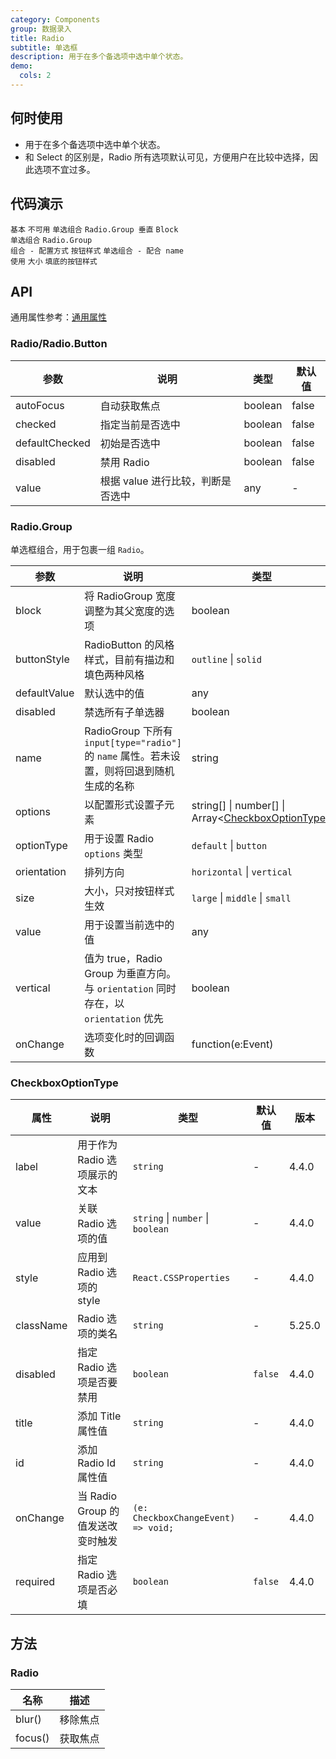 ```yaml
---
category: Components
group: 数据录入
title: Radio
subtitle: 单选框
description: 用于在多个备选项中选中单个状态。
demo:
  cols: 2
---
```


## 何时使用

- 用于在多个备选项中选中单个状态。
- 和 Select 的区别是，Radio 所有选项默认可见，方便用户在比较中选择，因此选项不宜过多。


## 代码演示

<!-- prettier-ignore-start -->
<code src="./demo/basic.vue">基本</code>
<code src="./demo/disabled.vue">不可用</code>
<code src="./demo/radiogroup.vue">单选组合</code>
<code src="./demo/radiogroup-more.vue">Radio.Group 垂直</code>
<code src="./demo/radiogroup-block.vue" version="5.21.0">Block 单选组合</code>
<code src="./demo/radiogroup-options.vue">Radio.Group 组合 - 配置方式</code>
<code src="./demo/radiobutton.vue">按钮样式</code>
<code src="./demo/radiogroup-with-name.vue">单选组合 - 配合 name 使用</code>
<code src="./demo/size.vue">大小</code>
<code src="./demo/radiobutton-solid.vue">填底的按钮样式</code>
<!-- prettier-ignore-end -->

## API

通用属性参考：[通用属性](/docs/react/common-props)

### Radio/Radio.Button

<!-- prettier-ignore -->
| 参数 | 说明 | 类型 | 默认值 |
| --- | --- | --- | --- |
| autoFocus | 自动获取焦点 | boolean | false |
| checked | 指定当前是否选中 | boolean | false |
| defaultChecked | 初始是否选中 | boolean | false |
| disabled | 禁用 Radio | boolean | false |
| value | 根据 value 进行比较，判断是否选中 | any | - |

### Radio.Group

单选框组合，用于包裹一组 `Radio`。

<!-- prettier-ignore -->
| 参数 | 说明 | 类型 | 默认值 | 版本 |
| --- | --- | --- | --- | --- |
| block | 将 RadioGroup 宽度调整为其父宽度的选项 | boolean | false | 5.21.0 |  |
| buttonStyle | RadioButton 的风格样式，目前有描边和填色两种风格 | `outline` \| `solid` | `outline` |  |  |
| defaultValue | 默认选中的值 | any | - |  |  |
| disabled | 禁选所有子单选器 | boolean | false |  |  |
| name | RadioGroup 下所有 `input[type="radio"]` 的 `name` 属性。若未设置，则将回退到随机生成的名称 | string | - |  |  |
| options | 以配置形式设置子元素 | string\[] \| number\[] \| Array&lt;[CheckboxOptionType](#checkboxoptiontype)> | - |  |  |
| optionType | 用于设置 Radio `options` 类型 | `default` \| `button` | `default` | 4.4.0 |  |
| orientation | 排列方向 | `horizontal` \| `vertical` | `horizontal` |  |
| size | 大小，只对按钮样式生效 | `large` \| `middle` \| `small` | - |  |  |
| value | 用于设置当前选中的值 | any | - |  |  |
| vertical | 值为 true，Radio Group 为垂直方向。与 `orientation` 同时存在，以 `orientation` 优先 | boolean | false |  |
| onChange | 选项变化时的回调函数 | function(e:Event) | - |  |  |

### CheckboxOptionType

| 属性      | 说明                              | 类型                                | 默认值  | 版本   |
| --------- | --------------------------------- | ----------------------------------- | ------- | ------ |
| label     | 用于作为 Radio 选项展示的文本     | `string`                            | -       | 4.4.0  |
| value     | 关联 Radio 选项的值               | `string` \| `number` \| `boolean`   | -       | 4.4.0  |
| style     | 应用到 Radio 选项的 style         | `React.CSSProperties`               | -       | 4.4.0  |
| className | Radio 选项的类名                  | `string`                            | -       | 5.25.0 |
| disabled  | 指定 Radio 选项是否要禁用         | `boolean`                           | `false` | 4.4.0  |
| title     | 添加 Title 属性值                 | `string`                            | -       | 4.4.0  |
| id        | 添加 Radio Id 属性值              | `string`                            | -       | 4.4.0  |
| onChange  | 当 Radio Group 的值发送改变时触发 | `(e: CheckboxChangeEvent) => void;` | -       | 4.4.0  |
| required  | 指定 Radio 选项是否必填           | `boolean`                           | `false` | 4.4.0  |

## 方法

### Radio

| 名称    | 描述     |
| ------- | -------- |
| blur()  | 移除焦点 |
| focus() | 获取焦点 |

